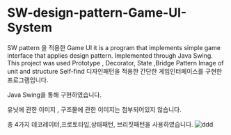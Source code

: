# SW-design-pattern-Game-UI-System
SW pattern 을 적용한 Game UI 
it is a program that implements simple game interface that applies design pattern.
Implemented through Java Swing.
This project was used Prototype , Decorator, State ,Bridge Pattern
Image of unit and structure Self-find
디자인패턴을 적용한 간단한 게임인터페이스를 구현한 프로그램입니다.

Java Swing을 통해 구현하였습니다.

유닛에 관한 이미지 , 구조물에 관한 이미지는 첨부되어있지 않습니다.

총 4가지 데코레이터,프로토타입,상태패턴, 브리짓패턴을 사용하였습니다.
![ddd](https://user-images.githubusercontent.com/72744580/96365829-4f5d5400-117e-11eb-8238-d0eede689d75.PNG)

